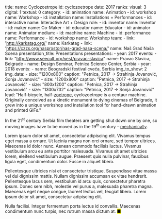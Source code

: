 title:
    name: Cyclozoetrope
id: cyclozoetrope
date: 2017
ranks:
    visual: 3
    digital: 1
    textual: 0
category: 
    - id: animation
      name: Animation
    - id: workshop
      name: Workshop
    - id: installation
      name: Installations + Performances
    - id: interactive
      name: Interactive Art + Design
role:
    - id: inventor
      name: Inventor
    - id: maker
      name: Co-Maker
    - id: educator
      name: Educator
    - id: animator
      name: Animator
medium:
    - id: machine
      name: Machine
    - id: performance
      name: Performance
    - id: workshop
      name: Workshop
team:
    - link: 'http://karkatag.org/'
      name: Karkatag
    - link: 'https://czzs.org/nasprostor/nas-grad-nasa-scena/'
      name: Naš Grad Naša Scena
presentation_title: Presentations
presentations:
    - year: 2017
      events:
        - link: "http://www.seecult.org/vest/pravac-slavica"
          name: Pravac Slavica, Belgrade
        - name: Design Seminar, Petnica Science Center, Serbia
    - year: 2018
      events:
        - name: Beogradski festival cveća, Serbia
img_to_show: 2       
img_data:
    - size: "1200x800"
      caption: "Petnica, 2017 → Strahinja Jovanović, Sonja Jovanović"
    - size: "1200x800"
      caption: "Petnica, 2017 → Strahinja Jovanović"
    - size: "800x1200"
      caption: "Petnica, 2017 → Strahinja Jovanović"
    - size: "1300x732"
      caption: "Petnica, 2017 → Sonja Jovanović"   
lead: "Half-bicycle, half-<a href='https://en.wikipedia.org/wiki/Zoetrope' target='_blank'>zoetrope</a>, cyclozoetrope is a centaur machine. Originally conceived as a kinetic monument to dying cinemas of Belgrade, it grew into a unique workshop and installation tool for hand-drawn animation and printed GIFs."

In the 21<sup>st</sup> century Serbia film theaters are getting shut down one by one, so moving images have to
be moved as in the 19<sup>th</sup> century – <a href='https://en.wikipedia.org/wiki/Precursors_of_film' target='_blank'>mechanically</a>.

Lorem ipsum dolor sit amet, consectetur adipiscing elit. Vivamus tempus eget massa a ornare. Ut lacinia magna non orci ornare, sed tempor ultrices. Maecenas id dolor nunc. Aenean commodo facilisis luctus. Vivamus vestibulum arcu eu ante porttitor malesuada. Vivamus sit amet ultricies lorem, eleifend vestibulum augue. Praesent quis nulla pulvinar, faucibus ligula eget, condimentum dolor. Fusce in aliquet libero.

Pellentesque ultricies nisi et consectetur tristique. Suspendisse vitae massa vel dui dignissim mattis. Nullam dignissim accumsan ex vitae hendrerit. Pellentesque lacus sem, vestibulum id arcu quis, consectetur pharetra ipsum. Donec sem nibh, molestie vel purus a, malesuada pharetra magna. Maecenas eget neque congue, laoreet lectus vel, feugiat libero. Lorem ipsum dolor sit amet, consectetur adipiscing elit.

Nulla facilisi. Integer fermentum porta lectus id convallis. Maecenas condimentum nunc turpis, nec rutrum massa dictum at. <mark>&#9632;</mark>